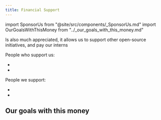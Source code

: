 ```yaml
---
title: Financial Support
---
```

import SponsorUs from "@site/src/components/_SponsorUs.md"
import OurGoalsWithThisMoney from "../_our_goals_with_this_money.md"

<SponsorUs/>

Is also much appreciated, it allows us to support other open-source initiatives, and pay our interns

People who support us:

-
-

People we support:

- 
- 


## Our goals with this money

<OurGoalsWithThisMoney/>